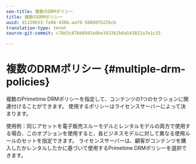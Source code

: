 ```yaml
---
seo-title: 複数のDRMポリシー
title: 複数のDRMポリシー
uuid: d1159b53-fa96-430b-aaf0-50800fb22bcb
translation-type: tm+mt
source-git-commit: c78d3c87848943a0be3433b2b6a543822a7e1c15

---
```



# 複数のDRMポリシー {#multiple-drm-policies}

複数のPrimetime DRMポリシーを指定して、コンテンツの1つのセクションに関連付けることができます。 使用するポリシーはライセンスサーバーによって決まります。

使用例：同じアセットを電子販売スルーモデルとレンタルモデルの両方で使用する場合、このオプションを使用すると、各ビジネスモデルに対して異なる使用ルールのセットを指定できます。 ライセンスサーバーは、顧客がコンテンツを購入したかレンタルしたかに基づいて使用するPrimetime DRMポリシーを選択できます。
